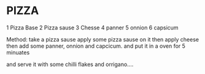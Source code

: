 # PIZZA
1 Pizza Base
2 Pizza sause
3 Chesse
4 panner
5 onnion
6 capsicum

Method:
 take a pizza sause apply some pizza sause on it then apply cheese then add some panner, onnion and capcicum.
and put it in a oven for 5 minuates 

and serve it with some chilli flakes and orrigano....
